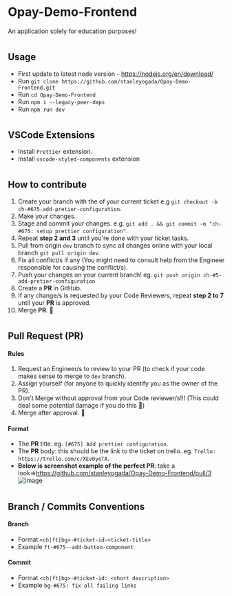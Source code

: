 # Opay-Demo-Frontend

An application solely for education purposes!

#

## Usage

- First update to latest node version - https://nodejs.org/en/download/
- Run `git clone https://github.com/stanleyogada/Opay-Demo-Frontend.git`
- Run `cd Opay-Demo-Frontend`
- Run `npm i --legacy-peer-deps`
- Run `npm run dev`

#

## VSCode Extensions

- Install `Prettier` extension.
- Install `vscode-styled-components` extension

#

## How to contribute

1. Create your branch with the of your current ticket e.g `git checkout -b ch-#675-add-pretier-configuration`.
2. Make your changes.
3. Stage and commit your changes. e.g. `git add . && git commit -m "ch-#675: setup prettier configuration"`.
4. Repeat **step 2 and 3** until you're done with your ticket tasks.
5. Pull from origin `dev` branch to sync all changes online with your local branch `git pull origin dev`.
6. Fix all conflict/s if any (You might need to consult help from the Engineer responsible for causing the conflict/s).
7. Push your changes on your current branch! eg. `git push origin ch-#5-add-pretier-configuration`
8. Create a **PR** in GitHub.
9. If any change/s is requested by your Code Reviewers, repeat **step 2 to 7** until your **PR** is approved.
10. Merge **PR**. 🚢

#

## Pull Request (**PR**)

#### Rules

1. Request an Engineer/s to review to your PR (to check if your code makes sense to merge to `dev` branch).
2. Assign yourself (for anyone to quickly identify you as the owner of the PR).
3. Don't Merge without approval from your Code reviewer/s!!! (This could deal some potential damage if you do this 🥴)
4. Merge after approval. 🚢

#### Format

- The **PR** title. eg. `[#675] Add prettier configuration`.
- The **PR** body: this should be the link to the ticket on trello. eg. `Trello: https://trello.com/c/XEv0yeTA`.
- **Below is screenshot example of the perfect PR**: take a look=>https://github.com/stanleyogada/Opay-Demo-Frontend/pull/3
  ![image](https://user-images.githubusercontent.com/104577296/221747744-f5a893cf-ae75-4a63-ba69-9016798e47a9.png)

#

## Branch / Commits Conventions

#### Branch

- Format `<ch|ft|bg>-#ticket-id-<ticket-title>`
- Example `ft-#675--add-button-component`

#### Commit

- Format `<ch|ft|bg>-#ticket-id: <short description>`
- Example `bg-#675: fix all failing links`

